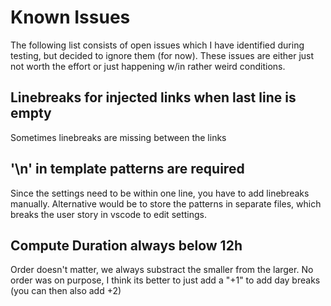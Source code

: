 # Known Issues

The following list consists of open issues which I have identified during testing, but decided to ignore them (for now). These issues are either just not worth the effort or just happening w/in rather weird conditions. 

## Linebreaks for injected links when last line is empty
Sometimes linebreaks are missing between the links

## '\n' in template patterns are required
Since the settings need to be within one line, you have to add linebreaks manually. Alternative would be to store the patterns in separate files, which breaks the user story in vscode to edit settings. 

## Compute Duration always below 12h
Order doesn't matter, we always substract the smaller from the larger. No order was on purpose, I think its better to just add a "+1" to add day breaks (you can then also add +2)

